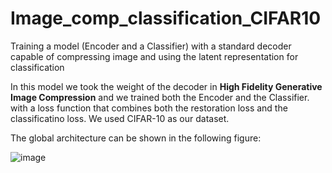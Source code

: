 # Image_comp_classification_CIFAR10
Training a model (Encoder and a Classifier) with a standard decoder capable of compressing image and using the latent representation for classification 

In this model we took the weight of the decoder in **High Fidelity Generative Image Compression** and we trained both the Encoder and the Classifier. with a loss function that combines both the restoration loss and the classificatino loss. 
We used CIFAR-10 as our dataset.

The global architecture can be shown in the following figure: 

![image](https://github.com/riaddot/Image_comp_classification_CIFAR10/assets/100699369/804a6ca8-5283-426c-ad8c-168424bd1514)
